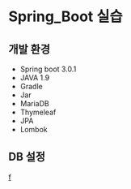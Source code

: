 # Spring_Boot 실습
## 개발 환경
- Spring boot 3.0.1
- JAVA 1.9
- Gradle
- Jar
- MariaDB
- Thymeleaf
- JPA
- Lombok

## DB 설정

[f](https://kitty-geno.tistory.com/125)

